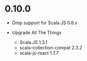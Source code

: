 # 0.10.0

* Drop support for Scala.JS 0.6.x

* Upgrade All The Things
  * Scala.JS 1.3.1
  * scala-collection-compat 2.3.2
  * scala-js-react 1.7.7
